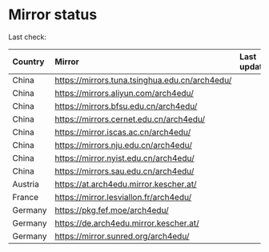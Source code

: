 <script src="./time.js"></script>
# Mirror status
Last check: <script type="text/javascript">localize(1722251790.6569586);</script>

|Country|Mirror|Last update|
|:------|:-----|:----------|
|China|https://mirrors.tuna.tsinghua.edu.cn/arch4edu/|<script type="text/javascript">localize(1722234990);</script>|
|China|https://mirrors.aliyun.com/arch4edu/|<script type="text/javascript">localize(1722148475);</script>|
|China|https://mirrors.bfsu.edu.cn/arch4edu/|<script type="text/javascript">localize(1722148475);</script>|
|China|https://mirrors.cernet.edu.cn/arch4edu/|<script type="text/javascript">localize(1722234990);</script>|
|China|https://mirror.iscas.ac.cn/arch4edu/|<script type="text/javascript">localize(1722234990);</script>|
|China|https://mirrors.nju.edu.cn/arch4edu/|<script type="text/javascript">localize(1722148475);</script>|
|China|https://mirror.nyist.edu.cn/arch4edu/|<script type="text/javascript">localize(1722148475);</script>|
|China|https://mirrors.sau.edu.cn/arch4edu/|<script type="text/javascript">localize(1722148475);</script>|
|Austria|https://at.arch4edu.mirror.kescher.at/|<script type="text/javascript">localize(1722234990);</script>|
|France|https://mirror.lesviallon.fr/arch4edu/|<script type="text/javascript">localize(1722148475);</script>|
|Germany|https://pkg.fef.moe/arch4edu/|<script type="text/javascript">localize(1722234990);</script>|
|Germany|https://de.arch4edu.mirror.kescher.at/|<script type="text/javascript">localize(1722234990);</script>|
|Germany|https://mirror.sunred.org/arch4edu/|<script type="text/javascript">localize(1722234990);</script>|

<script src="./tablefilter/tablefilter.js"></script>
<script src="./table.js"></script>